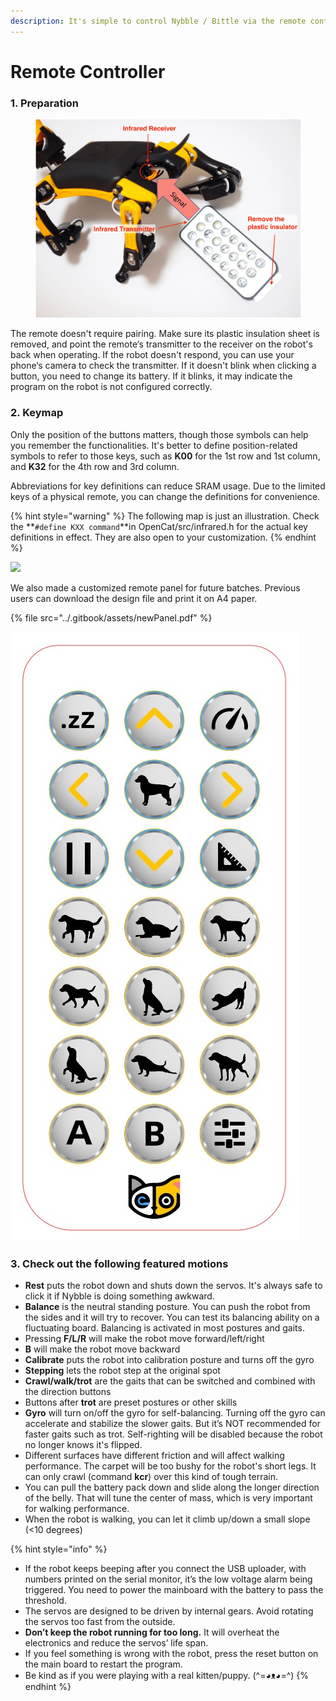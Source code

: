 ```yaml
---
description: It's simple to control Nybble / Bittle via the remote controller.
---
```


# Remote Controller

### 1. Preparation

<figure><img src="../.gitbook/assets/IRnotes.jpeg" alt=""><figcaption></figcaption></figure>

The remote doesn't require pairing. Make sure its plastic insulation sheet is removed, and point the remote‘s transmitter to the receiver on the robot's back when operating. If the robot doesn't respond, you can use your phone‘s camera to check the transmitter. If it doesn't blink when clicking a button, you need to change its battery. If it blinks, it may indicate the program on the robot is not configured correctly.&#x20;

### 2. Keymap

Only the position of the buttons matters, though those symbols can help you remember the functionalities. It's better to define position-related symbols to refer to those keys, such as **K00** for the 1st row and 1st column, and **K32** for the 4th row and 3rd column.&#x20;

Abbreviations for key definitions can reduce SRAM usage. Due to the limited keys of a physical remote, you can change the definitions for convenience.&#x20;

{% hint style="warning" %}
The following map is just an illustration. Check the **`#define KXX command`**in OpenCat/src/infrared.h for the actual key definitions in effect. They are also open to your customization.
{% endhint %}

![](../.gitbook/assets/IR\_Nybble.png)

We also made a customized remote panel for future batches. Previous users can download the design file and print it on A4 paper.&#x20;

{% file src="../.gitbook/assets/newPanel.pdf" %}

![](<../.gitbook/assets/面板 (1).jpg>)

### 3. Check out the following featured motions

* **Rest** puts the robot down and shuts down the servos. It's always safe to click it if Nybble is doing something awkward.
* **Balance** is the neutral standing posture. You can push the robot from the sides and it will try to recover. You can test its balancing ability on a fluctuating board. Balancing is activated in most postures and gaits.
* Pressing **F/L/R** will make the robot move forward/left/right
* **B** will make the robot move backward
* **Calibrate** puts the robot into calibration posture and turns off the gyro
* **Stepping** lets the robot step at the original spot
* **Crawl/walk/trot** are the gaits that can be switched and combined with the direction buttons
* Buttons after **trot** are preset postures or other skills
* **Gyro** will turn on/off the gyro for self-balancing. Turning off the gyro can accelerate and stabilize the slower gaits. But it’s NOT recommended for faster gaits such as trot. Self-righting will be disabled because the robot no longer knows it's flipped.&#x20;
* Different surfaces have different friction and will affect walking performance. The carpet will be too bushy for the robot's short legs. It can only crawl (command **kcr**) over this kind of tough terrain.&#x20;
* You can pull the battery pack down and slide along the longer direction of the belly. That will tune the center of mass, which is very important for walking performance.&#x20;
* When the robot is walking, you can let it climb up/down a small slope (<10 degrees)

{% hint style="info" %}
* If the robot keeps beeping after you connect the USB uploader, with numbers printed on the serial monitor, it’s the low voltage alarm being triggered. You need to power the mainboard with the battery to pass the threshold.
* The servos are designed to be driven by internal gears. Avoid rotating the servos too fast from the outside.&#x20;
* **Don’t keep the robot running for too long.** It will overheat the electronics and reduce the servos’ life span.&#x20;
* If you feel something is wrong with the robot, press the reset button on the main board to restart the program.&#x20;
* Be kind as if you were playing with a real kitten/puppy. (^=◕ᴥ◕=^)
{% endhint %}
